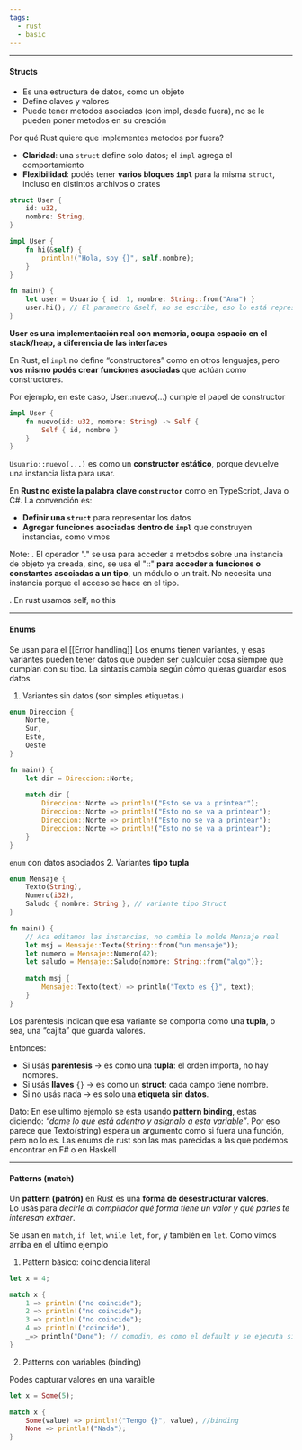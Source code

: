 ```yaml
---
tags:
  - rust
  - basic
---
```

---

#### Structs

-  Es una estructura de datos, como un objeto
-  Define claves y valores
-  Puede tener metodos asociados (con impl, desde fuera), no se le pueden poner metodos en su creación


 Por qué Rust quiere que implementes metodos por fuera?

-  **Claridad**: una `struct` define solo datos; el `impl` agrega el comportamiento
-  **Flexibilidad**: podés tener **varios bloques `impl`** para la misma `struct`, incluso en distintos archivos o crates

```rust
struct User {
	id: u32,
	nombre: String,
}

impl User {
	fn hi(&self) {
		println!("Hola, soy {}", self.nombre);
	}
}

fn main() {
	let user = Usuario { id: 1, nombre: String::from("Ana") }
	user.hi(); // El parametro &self, no se escribe, eso lo está representando user.hi
}
```

**User es una implementación real con memoria, ocupa espacio en el stack/heap, a diferencia de las interfaces**

En Rust, el `impl` no define “constructores” como en otros lenguajes, pero **vos mismo podés crear funciones asociadas** que actúan como constructores.

Por ejemplo, en este caso, User::nuevo(...) cumple el papel de constructor

```rust
impl User {
	fn nuevo(id: u32, nombre: String) -> Self {
		Self { id, nombre }
	}
}
```
`Usuario::nuevo(...)` es como un **constructor estático**, porque devuelve una instancia lista para usar.

En **Rust no existe la palabra clave `constructor`** como en TypeScript, Java o C#. La convención es: 
-  **Definir una `struct`** para representar los datos
-  **Agregar funciones asociadas dentro de `impl`** que construyen instancias, como vimos

Note:
. El operador "." se usa para acceder a metodos sobre una instancia de objeto ya creada, sino, se usa el "::" **para acceder a funciones o constantes asociadas a un tipo**, un módulo o un trait. No necesita una instancia porque el acceso se hace en el tipo.

. En rust usamos self, no this


---

#### Enums

Se usan para el [[Error handling]]
Los enums tienen variantes, y esas variantes pueden tener datos que pueden ser cualquier cosa siempre que cumplan con su tipo.
La sintaxis cambia según cómo quieras guardar esos datos

1. Variantes sin datos (son simples etiquetas.)
```rust
enum Direccion {
	Norte,
	Sur,
	Este,
	Oeste
}

fn main() {
	let dir = Direccion::Norte;
	
	match dir {
		Direccion::Norte => println!("Esto se va a printear");
		Direccion::Norte => println!("Esto no se va a printear");
		Direccion::Norte => println!("Esto no se va a printear");
		Direccion::Norte => println!("Esto no se va a printear");
	}
}
```

`enum` con datos asociados
2. Variantes **tipo tupla**
```rust
enum Mensaje {
	Texto(String),
	Numero(i32),
	Saludo { nombre: String }, // variante tipo Struct
}

fn main() {
	// Aca editamos las instancias, no cambia le molde Mensaje real
	let msj = Mensaje::Texto(String::from("un mensaje"));
	let numero = Mensaje::Numero(42);
	let saludo = Mensaje::Saludo{nombre: String::from("algo")};
	
	match msj {
		Mensaje::Texto(text) => println("Texto es {}", text);
	}
}
```
Los paréntesis indican que esa variante se comporta como una **tupla**, o sea, una “cajita” que guarda valores.

Entonces:
-  Si usás **paréntesis** → es como una **tupla**: el orden importa, no hay nombres.
-  Si usás **llaves** `{}` → es como un **struct**: cada campo tiene nombre.
-  Si no usás nada → es solo una **etiqueta sin datos**.

Dato: 
En ese ultimo ejemplo se esta usando **pattern binding**, estas diciendo: _“dame lo que está adentro y asígnalo a esta variable”_. Por eso parece que Texto(string) espera un argumento como si fuera una función, pero no lo es.
Las enums de rust son las mas parecidas a las que podemos encontrar en F# o en Haskell

---

#### Patterns (match)

Un **pattern (patrón)** en Rust es una **forma de desestructurar valores**.  
Lo usás para _decirle al compilador qué forma tiene un valor y qué partes te interesan extraer_.

Se usan en `match`, `if let`, `while let`, `for`, y también en `let`. Como vimos arriba en el ultimo ejemplo

1. Pattern básico: coincidencia literal

```rust
let x = 4;

match x {
	1 => println!("no coincide");
	2 => println!("no coincide");
	3 => println!("no coincide");
	4 => println!("coincide"),
	_=> println("Done"); // comodin, es como el default y se ejecuta si no hubo ninguna coincidencia
}
```

2. Patterns con variables (binding)

Podes capturar valores en una varaible
```rust
let x = Some(5);

match x {
	Some(value) => println!("Tengo {}", value), //binding
	None => println!("Nada");
}
```

